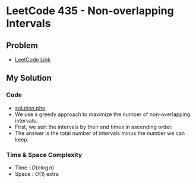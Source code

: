 # LeetCode 435 - Non-overlapping Intervals

## Problem  
- [LeetCode Link](https://leetcode.com/problems/non-overlapping-intervals/)

## My Solution

### Code
- [solution.php](./solution.php)
- We use a greedy approach to maximize the number of non-overlapping intervals.
- First, we sort the intervals by their end times in ascending order.
- The answer is the total number of intervals minus the number we can keep.

### Time & Space Complexity
- Time  : $O(n \log n)$
- Space : $O(1)$ extra
